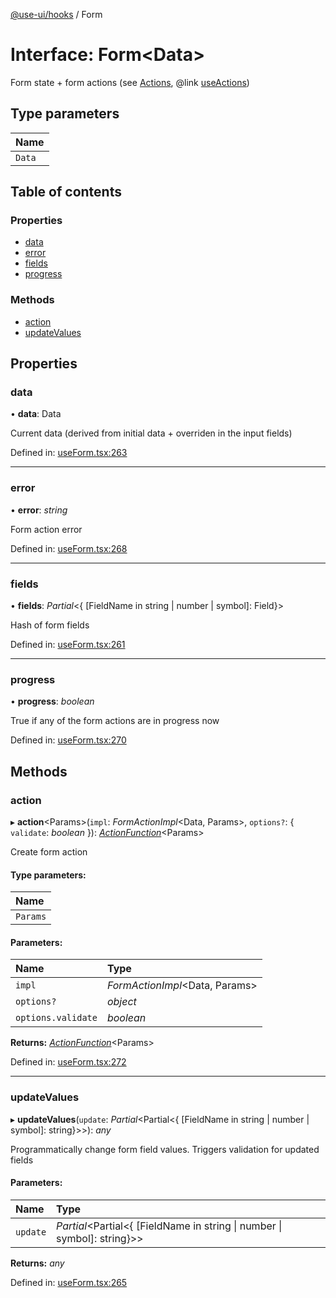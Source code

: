 [@use-ui/hooks](../README.md) / Form

# Interface: Form<Data\>

Form state + form actions (see [Actions](actions.md), @link [useActions](../README.md#useactions))

## Type parameters

| Name |
| :------ |
| `Data` |

## Table of contents

### Properties

- [data](form.md#data)
- [error](form.md#error)
- [fields](form.md#fields)
- [progress](form.md#progress)

### Methods

- [action](form.md#action)
- [updateValues](form.md#updatevalues)

## Properties

### data

• **data**: Data

Current data (derived from initial data + overriden in the input fields)

Defined in: [useForm.tsx:263](https://github.com/vasyas/use-ui-hooks/blob/246e5b6/src/useForm.tsx#L263)

___

### error

• **error**: *string*

Form action error

Defined in: [useForm.tsx:268](https://github.com/vasyas/use-ui-hooks/blob/246e5b6/src/useForm.tsx#L268)

___

### fields

• **fields**: *Partial*<{ [FieldName in string \| number \| symbol]: Field}\>

Hash of form fields

Defined in: [useForm.tsx:261](https://github.com/vasyas/use-ui-hooks/blob/246e5b6/src/useForm.tsx#L261)

___

### progress

• **progress**: *boolean*

True if any of the form actions are in progress now

Defined in: [useForm.tsx:270](https://github.com/vasyas/use-ui-hooks/blob/246e5b6/src/useForm.tsx#L270)

## Methods

### action

▸ **action**<Params\>(`impl`: *FormActionImpl*<Data, Params\>, `options?`: { `validate`: *boolean*  }): [*ActionFunction*](actionfunction.md)<Params\>

Create form action

#### Type parameters:

| Name |
| :------ |
| `Params` |

#### Parameters:

| Name | Type |
| :------ | :------ |
| `impl` | *FormActionImpl*<Data, Params\> |
| `options?` | *object* |
| `options.validate` | *boolean* |

**Returns:** [*ActionFunction*](actionfunction.md)<Params\>

Defined in: [useForm.tsx:272](https://github.com/vasyas/use-ui-hooks/blob/246e5b6/src/useForm.tsx#L272)

___

### updateValues

▸ **updateValues**(`update`: *Partial*<Partial<{ [FieldName in string \| number \| symbol]: string}\>\>): *any*

Programmatically change form field values. Triggers validation for updated fields

#### Parameters:

| Name | Type |
| :------ | :------ |
| `update` | *Partial*<Partial<{ [FieldName in string \| number \| symbol]: string}\>\> |

**Returns:** *any*

Defined in: [useForm.tsx:265](https://github.com/vasyas/use-ui-hooks/blob/246e5b6/src/useForm.tsx#L265)
